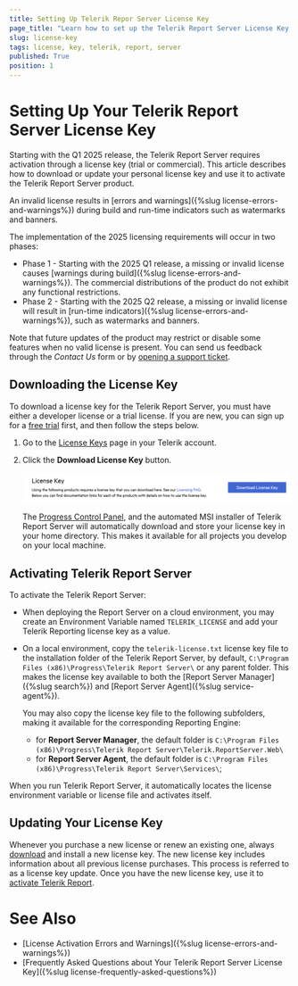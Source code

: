 ```yaml
---
title: Setting Up Telerik Repor Server License Key
page_title: "Learn how to set up the Telerik Report Server License Key."
slug: license-key
tags: license, key, telerik, report, server
published: True
position: 1
---
```


# Setting Up Your Telerik Report Server License Key

Starting with the Q1 2025 release, the Telerik Report Server requires activation through a license key (trial or commercial). This article describes how to download or update your personal license key and use it to activate the Telerik Report Server product.

An invalid license results in [errors and warnings]({%slug license-errors-and-warnings%}) during build and run-time indicators such as watermarks and banners.

The implementation of the 2025 licensing requirements will occur in two phases:

- Phase 1 - Starting with the 2025 Q1 release, a missing or invalid license causes [warnings during build]({%slug license-errors-and-warnings%}). The commercial distributions of the product do not exhibit any functional restrictions.
- Phase 2 - Starting with the 2025 Q2 release, a missing or invalid license will result in [run-time indicators]({%slug license-errors-and-warnings%}), such as watermarks and banners.

Note that future updates of the product may restrict or disable some features when no valid license is present. You can send us feedback through the _Contact Us_ form or by [opening a support ticket](https://www.telerik.com/account/support-center/contact-us?utm_source=licensing&utm_medium=console&utm_campaign=no_references).

## Downloading the License Key

To download a license key for the Telerik Report Server, you must have either a developer license or a trial license. If you are new, you can sign up for a [free trial](https://www.telerik.com/account/trials) first, and then follow the steps below.

1. Go to the [License Keys](https://www.telerik.com/account/your-licenses/license-keys) page in your Telerik account.
1. Click the **Download License Key** button.

	![Download License Key](images/download-license-key.png)

	The [Progress Control Panel](https://www.telerik.com/download-trial-file/v2/control-panel), and the automated MSI installer of Telerik Report Server will automatically download and store your license key in your home directory. This makes it available for all projects you develop on your local machine.

## Activating Telerik Report Server

To activate the Telerik Report Server:

* When deploying the Report Server on a cloud environment, you may create an Environment Variable named `TELERIK_LICENSE` and add your Telerik Reporting license key as a value.

* On a local environment, copy the `telerik-license.txt` license key file to the installation folder of the Telerik Report Server, by default, `C:\Program Files (x86)\Progress\Telerik Report Server\` or any parent folder. This makes the license key available to both the [Report Server Manager]({%slug search%}) and [Report Server Agent]({%slug service-agent%}).

	You may also copy the license key file to the following subfolders, making it available for the corresponding Reporting Engine:
	
	* for __Report Server Manager__, the default folder is `C:\Program Files (x86)\Progress\Telerik Report Server\Telerik.ReportServer.Web\`
	* for __Report Server Agent__, the default folder is `C:\Program Files (x86)\Progress\Telerik Report Server\Services\`;

When you run Telerik Report Server, it automatically locates the license environment variable or license file and activates itself.

## Updating Your License Key

Whenever you purchase a new license or renew an existing one, always [download](#downloading-the-license-key) and install a new license key. The new license key includes information about all previous license purchases. This process is referred to as a license key update. Once you have the new license key, use it to [activate Telerik Report](#activating-telerik-reporting).

# See Also

* [License Activation Errors and Warnings]({%slug license-errors-and-warnings%})
* [Frequently Asked Questions about Your Telerik Report Server License Key]({%slug license-frequently-asked-questions%})
